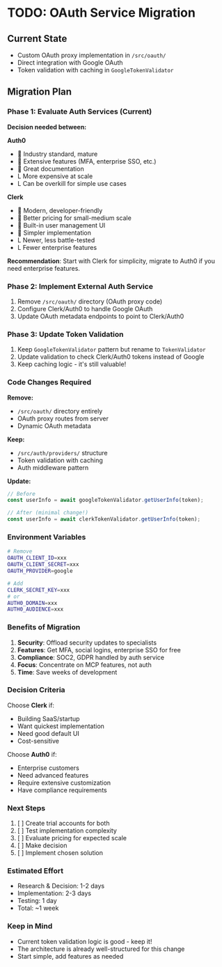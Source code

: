 # TODO: OAuth Service Migration

## Current State
- Custom OAuth proxy implementation in `/src/oauth/`
- Direct integration with Google OAuth
- Token validation with caching in `GoogleTokenValidator`

## Migration Plan

### Phase 1: Evaluate Auth Services (Current)
**Decision needed between:**

**Auth0**
-  Industry standard, mature
-  Extensive features (MFA, enterprise SSO, etc.)
-  Great documentation
- L More expensive at scale
- L Can be overkill for simple use cases

**Clerk**
-  Modern, developer-friendly
-  Better pricing for small-medium scale
-  Built-in user management UI
-  Simpler implementation
- L Newer, less battle-tested
- L Fewer enterprise features

**Recommendation**: Start with Clerk for simplicity, migrate to Auth0 if you need enterprise features.

### Phase 2: Implement External Auth Service
1. Remove `/src/oauth/` directory (OAuth proxy code)
2. Configure Clerk/Auth0 to handle Google OAuth
3. Update OAuth metadata endpoints to point to Clerk/Auth0

### Phase 3: Update Token Validation
1. Keep `GoogleTokenValidator` pattern but rename to `TokenValidator`
2. Update validation to check Clerk/Auth0 tokens instead of Google
3. Keep caching logic - it's still valuable!

### Code Changes Required

**Remove:**
- `/src/oauth/` directory entirely
- OAuth proxy routes from server
- Dynamic OAuth metadata

**Keep:**
- `/src/auth/providers/` structure
- Token validation with caching
- Auth middleware pattern

**Update:**
```typescript
// Before
const userInfo = await googleTokenValidator.getUserInfo(token);

// After (minimal change!)
const userInfo = await clerkTokenValidator.getUserInfo(token);
```

### Environment Variables
```bash
# Remove
OAUTH_CLIENT_ID=xxx
OAUTH_CLIENT_SECRET=xxx
OAUTH_PROVIDER=google

# Add
CLERK_SECRET_KEY=xxx
# or
AUTH0_DOMAIN=xxx
AUTH0_AUDIENCE=xxx
```

### Benefits of Migration
1. **Security**: Offload security updates to specialists
2. **Features**: Get MFA, social logins, enterprise SSO for free
3. **Compliance**: SOC2, GDPR handled by auth service
4. **Focus**: Concentrate on MCP features, not auth
5. **Time**: Save weeks of development

### Decision Criteria
Choose **Clerk** if:
- Building SaaS/startup
- Want quickest implementation
- Need good default UI
- Cost-sensitive

Choose **Auth0** if:
- Enterprise customers
- Need advanced features
- Require extensive customization
- Have compliance requirements

### Next Steps
1. [ ] Create trial accounts for both
2. [ ] Test implementation complexity
3. [ ] Evaluate pricing for expected scale
4. [ ] Make decision
5. [ ] Implement chosen solution

### Estimated Effort
- Research & Decision: 1-2 days
- Implementation: 2-3 days
- Testing: 1 day
- Total: ~1 week

### Keep in Mind
- Current token validation logic is good - keep it!
- The architecture is already well-structured for this change
- Start simple, add features as needed